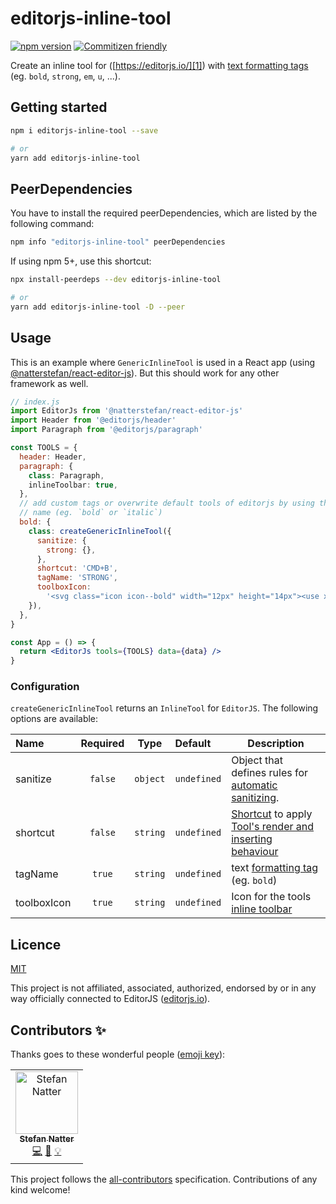 # editorjs-inline-tool

[![npm version](https://badge.fury.io/js/editorjs-inline-tool.svg)](https://badge.fury.io/js/editorjs-inline-tool)
[![Commitizen friendly](https://img.shields.io/badge/commitizen-friendly-brightgreen.svg)](http://commitizen.github.io/cz-cli/)

Create an inline tool for ([https://editorjs.io/][1]) with [text formatting tags](https://www.w3schools.com/html/html_formatting.asp)
(eg. `bold`, `strong`, `em`, `u`, ...).

## Getting started

```sh
npm i editorjs-inline-tool --save

# or
yarn add editorjs-inline-tool
```

## PeerDependencies

You have to install the required peerDependencies, which are listed by the
following command:

```sh
npm info "editorjs-inline-tool" peerDependencies
```

If using npm 5+, use this shortcut:

```sh
npx install-peerdeps --dev editorjs-inline-tool

# or
yarn add editorjs-inline-tool -D --peer
```

## Usage

This is an example where `GenericInlineTool` is used in a React app (using
[@natterstefan/react-editor-js](https://www.npmjs.com/package/@natterstefan/react-editor-js)).
But this should work for any other framework as well.

```jsx
// index.js
import EditorJs from '@natterstefan/react-editor-js'
import Header from '@editorjs/header'
import Paragraph from '@editorjs/paragraph'

const TOOLS = {
  header: Header,
  paragraph: {
    class: Paragraph,
    inlineToolbar: true,
  },
  // add custom tags or overwrite default tools of editorjs by using the same
  // name (eg. `bold` or `italic`)
  bold: {
    class: createGenericInlineTool({
      sanitize: {
        strong: {},
      },
      shortcut: 'CMD+B',
      tagName: 'STRONG',
      toolboxIcon:
        '<svg class="icon icon--bold" width="12px" height="14px"><use xmlns:xlink="http://www.w3.org/1999/xlink" xlink:href="#bold"></use></svg>',
    }),
  },
}

const App = () => {
  return <EditorJs tools={TOOLS} data={data} />
}
```

### Configuration

`createGenericInlineTool` returns an `InlineTool` for `EditorJS`. The following
options are available:

| Name        | Required |   Type   | Default     | Description                                                                                                                                        |
| :---------- | :------: | :------: | :---------- | -------------------------------------------------------------------------------------------------------------------------------------------------- |
| sanitize    | `false`  | `object` | `undefined` | Object that defines rules for [automatic sanitizing](https://editorjs.io/tools-api#sanitize).                                                      |
| shortcut    | `false`  | `string` | `undefined` | [Shortcut](https://github.com/codex-team/codex.shortcuts) to apply [Tool's render and inserting behaviour](https://editorjs.io/tools-api#shortcut) |
| tagName     |  `true`  | `string` | `undefined` | text [formatting tag](https://www.w3schools.com/html/html_formatting.asp) (eg. `bold`)                                                             |
| toolboxIcon |  `true`  | `string` | `undefined` | Icon for the tools [inline toolbar](https://editorjs.io/inline-tools-api-1#render)                                                                 |

## Licence

[MIT](LICENCE)

This project is not affiliated, associated, authorized, endorsed by or in any
way officially connected to EditorJS ([editorjs.io](https://editorjs.io/)).

## Contributors ✨

Thanks goes to these wonderful people ([emoji key](https://allcontributors.org/docs/en/emoji-key)):

<!-- ALL-CONTRIBUTORS-LIST:START - Do not remove or modify this section -->
<!-- prettier-ignore-start -->
<!-- markdownlint-disable -->
<table>
  <tr>
    <td align="center"><a href="http://twitter.com/natterstefan"><img src="https://avatars2.githubusercontent.com/u/1043668?v=4" width="100px;" alt="Stefan Natter"/><br /><sub><b>Stefan Natter</b></sub></a><br /><a href="https://github.com/natterstefan/editorjs-inline-tool/commits?author=natterstefan" title="Code">💻</a> <a href="https://github.com/natterstefan/editorjs-inline-tool/commits?author=natterstefan" title="Documentation">📖</a> <a href="#example-natterstefan" title="Examples">💡</a></td>
  </tr>
</table>

<!-- markdownlint-enable -->
<!-- prettier-ignore-end -->

<!-- ALL-CONTRIBUTORS-LIST:END -->

This project follows the [all-contributors](https://github.com/all-contributors/all-contributors) specification. Contributions of any kind welcome!

[1]: https://editorjs.io/
